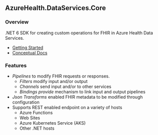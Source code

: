 ## AzureHealth.DataServices.Core

### Overview
.NET 6 SDK for creating custom operations for FHIR in Azure Health Data Services.
- [Getting Started](https://github.com/Azure/health-data-services-sdk#getting-started)
- [Conceptual Docs](https://github.com/Azure/health-data-services-sdk/blob/main/docs/concepts.md)

### Features
- *Pipelines* to modify FHIR requests or responses.
  - *Filters* modify input and/or output
  - *Channels* send input and/or to other services
  - *Bindings provide* mechanism to link input and output pipelines
- *Json Transforms* enabled FHIR metadata to be modified through configuration
- Supports REST enabled endpoint on a variety of hosts
  - Azure Functions
  - Web Sites
  - Azure Kubernetes Service (AKS)
  - Other .NET hosts